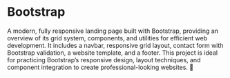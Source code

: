 # Bootstrap
A modern, fully responsive landing page built with Bootstrap, providing an overview of its grid system, components, and utilities for efficient web development. It includes a navbar, responsive grid layout, contact form with Bootstrap validation, a website template, and a footer. This project is ideal for practicing Bootstrap’s responsive design, layout techniques, and component integration to create professional-looking websites. 🚀
